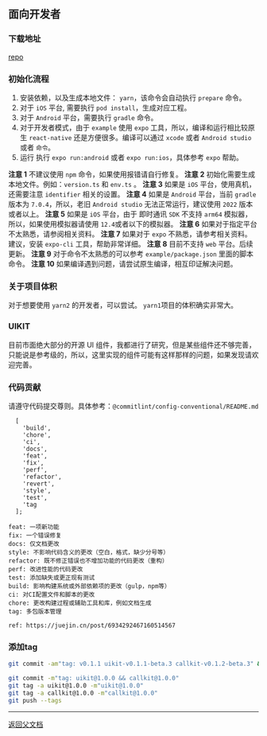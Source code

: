 ## 面向开发者

### 下载地址

[repo](https://github.com/asteriskzuo/react-native-chat-library)

### 初始化流程

1. 安装依赖，以及生成本地文件： `yarn`，该命令会自动执行 `prepare` 命令。
2. 对于 `iOS` 平台, 需要执行 `pod install`，生成对应工程。
3. 对于 `Android` 平台，需要执行 `gradle` 命令。
4. 对于开发者模式，由于 `example` 使用 `expo` 工具，所以，编译和运行相比较原生 `react-native` 还是方便很多。编译可以通过 `xcode` 或者 `Android studio` 或者 `命令`。
5. 运行 执行 `expo run:android` 或者 `expo run:ios`，具体参考 `expo` 帮助。

**注意 1** 不建议使用 `npm` 命令，如果使用报错请自行修复。
**注意 2** 初始化需要生成本地文件。例如：`version.ts` 和 `env.ts` 。
**注意 3** 如果是 `iOS` 平台，使用真机，还需要注意 `identifier` 相关的设置。
**注意 4** 如果是 `Android` 平台，当前 `gradle` 版本为 `7.0.4`，所以，老旧 `Android studio` 无法正常运行，建议使用 `2022` 版本或者以上。
**注意 5** 如果是 `iOS` 平台，由于 即时通讯 `SDK` 不支持 `arm64` 模拟器，所以，如果使用模拟器请使用 `12.4`或者以下的模拟器。
**注意 6** 如果对于指定平台不太熟悉，请参阅相关资料。
**注意 7** 如果对于 `expo` 不熟悉，请参考相关资料。 建议，安装 `expo-cli` 工具，帮助非常详细。
**注意 8** 目前不支持 `web` 平台。后续更新。
**注意 9** 对于命令不太熟悉的可以参考 `example/package.json` 里面的脚本命令。
**注意 10** 如果编译遇到问题，请尝试原生编译，相互印证解决问题。

### 关于项目体积

对于想要使用 `yarn2` 的开发者，可以尝试。 `yarn1`项目的体积确实非常大。

### UIKIT

目前市面绝大部分的开源 UI 组件，我都进行了研究，但是某些组件还不够完善，只能说是参考级的，所以，这里实现的组件可能有这样那样的问题，如果发现请欢迎完善。

### 代码贡献

请遵守代码提交尊则。具体参考：`@commitlint/config-conventional/README.md`

```text
  [
    'build',
    'chore',
    'ci',
    'docs',
    'feat',
    'fix',
    'perf',
    'refactor',
    'revert',
    'style',
    'test',
    'tag
  ];
```

```
feat: 一项新功能
fix: 一个错误修复
docs: 仅文档更改
style: 不影响代码含义的更改（空白，格式，缺少分号等）
refactor: 既不修正错误也不增加功能的代码更改（重构）
perf: 改进性能的代码更改
test: 添加缺失或更正现有测试
build: 影响构建系统或外部依赖项的更改（gulp，npm等）
ci: 对CI配置文件和脚本的更改
chore: 更改构建过程或辅助工具和库，例如文档生成
tag: 多包版本管理

ref: https://juejin.cn/post/6934292467160514567
```

### 添加tag

```sh
git commit -am"tag: v0.1.1 uikit-v0.1.1-beta.3 callkit-v0.1.2-beta.3" && git tag -a v0.1.1 -m"v0.1.1"
```

```sh
git commit -m"tag: uikit@1.0.0 && callkit@1.0.0"
git tag -a uikit@1.0.0 -m"uikit@1.0.0"
git tag -a callkit@1.0.0 -m"callkit@1.0.0"
git push --tags
```

---

[返回父文档](./index.md)
